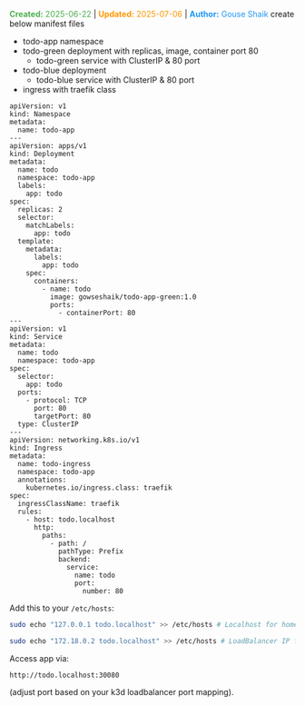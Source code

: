 <span style="color:#4caf50;"><b>Created:</b> 2025-06-22</span> | <span style="color:#ff9800;"><b>Updated:</b> 2025-07-06</span> | <span style="color:#2196f3;"><b>Author:</b> Gouse Shaik</span>
create below manifest files
- todo-app namespace
- todo-green deployment with replicas, image, container port 80
	- todo-green service with ClusterIP & 80 port
- todo-blue deployment
	- todo-blue service with ClusterIP & 80 port
- ingress with traefik class
```
apiVersion: v1
kind: Namespace
metadata:
  name: todo-app
---
apiVersion: apps/v1
kind: Deployment
metadata:
  name: todo
  namespace: todo-app
  labels:
    app: todo
spec:
  replicas: 2
  selector:
    matchLabels:
      app: todo
  template:
    metadata:
      labels:
        app: todo
    spec:
      containers:
        - name: todo
          image: gowseshaik/todo-app-green:1.0
          ports:
            - containerPort: 80
---
apiVersion: v1
kind: Service
metadata:
  name: todo
  namespace: todo-app
spec:
  selector:
    app: todo
  ports:
    - protocol: TCP
      port: 80
      targetPort: 80
  type: ClusterIP
---
apiVersion: networking.k8s.io/v1
kind: Ingress
metadata:
  name: todo-ingress
  namespace: todo-app
  annotations:
    kubernetes.io/ingress.class: traefik
spec:
  ingressClassName: traefik
  rules:
    - host: todo.localhost
      http:
        paths:
          - path: /
            pathType: Prefix
            backend:
              service:
                name: todo
                port:
                  number: 80
```

Add this to your `/etc/hosts`:

```bash
sudo echo "127.0.0.1 todo.localhost" >> /etc/hosts # Localhost for homeLab

sudo echo "172.18.0.2 todo.localhost" >> /etc/hosts # LoadBalancer IP for Production grade setup and configurations
```

Access app via:

```
http://todo.localhost:30080
```

(adjust port based on your k3d loadbalancer port mapping).